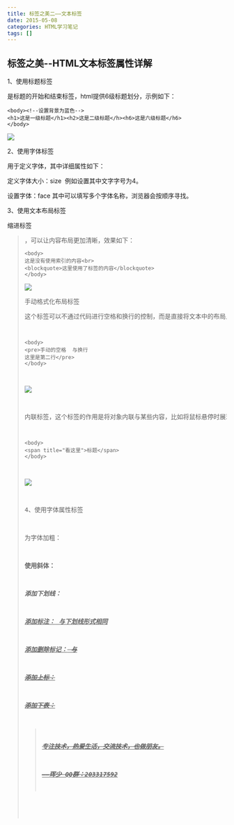 ```yaml
---
title: 标签之美二——文本标签
date: 2015-05-08
categories: HTML学习笔记
tags: []
---
```

## 标签之美--HTML文本标签属性详解

1、使用标题标签

<h></h>是标题的开始和结束标签，html提供6级标题划分，示例如下：

```
<body><!--设置背景为蓝色-->
<h1>这是一级标题</h1><h2>这是二级标题</h><h6>这是六级标题</h6>
</body>
```

![](http://static.oschina.net/uploads/space/2015/0508/104048_nUx1_2340880.png)

2、使用字体标签

<font></font>用于定义字体，其中详细属性如下：

定义字体大小：size  例如<font size="4"></font>设置其中文字字号为4。

设置字体：face 其中可以填写多个字体名称，浏览器会按顺序寻找。

3、使用文本布局标签

缩进标签<blockquote>，可以让内容布局更加清晰，效果如下：

```
<body>
这是没有使用索引的内容<br>
<blockquote>这里使用了标签的内容</blockquote>
</body>
```

![](http://static.oschina.net/uploads/space/2015/0508/105731_HREb_2340880.png)

手动格式化布局标签<pre>这个标签可以不通过代码进行空格和换行的控制，而是直接将文本中的布局显示。效果如下：

```
<body>
<pre>手动的空格  与换行
这里是第二行</pre>
</body>
```

![](http://static.oschina.net/uploads/space/2015/0508/110423_CN0O_2340880.png)

内联标签<span>，这个标签的作用是将对象内联与某些内容，比如将鼠标悬停时展现的内容，示例如下：

```
<body>
<span title="看这里">标题</span>
</body>
```

![](http://static.oschina.net/uploads/space/2015/0508/110830_XdIW_2340880.png)

4、使用字体属性标签

为字体加粗：<b>

使用斜体：<i>

添加下划线：<u>

添加标注：<ins> 与下划线形式相同

添加删除标记：<del> 与<s>

添加上标：<sup>

添加下表：<sub>

> 专注技术，热爱生活，交流技术，也做朋友。
> 
> ——珲少 QQ群：203317592
